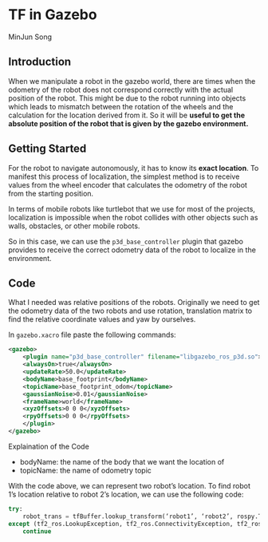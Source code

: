 # TF in Gazebo

MinJun Song

## Introduction

When we manipulate a robot in the gazebo world, there are times when the odometry of the robot does not correspond correctly with the actual position of the robot.  This might be due to the robot running into objects which leads to mismatch between the rotation of the wheels and the calculation for the location derived from it.  So it will be **useful to get the absolute position of the robot that is given by the gazebo environment.**

## Getting Started

For the robot to navigate autonomously, it has to know its **exact location**. To manifest this process of localization, the simplest method is to receive values from the wheel encoder that calculates the odometry of the robot from the starting position.

In terms of mobile robots like turtlebot that we use for most of the projects, localization is impossible when the robot collides with other objects such as walls, obstacles, or other mobile robots.

So in this case, we can use the `p3d_base_controller` plugin that gazebo provides to receive the correct odometry data of the robot to localize in the environment.


## Code

What I needed was relative positions of the robots.  Originally we need to get the odometry data of the two robots and use rotation, translation matrix to find the relative coordinate values and yaw by ourselves.

In `gazebo.xacro` file paste the following commands:

``` xml
<gazebo>
    <plugin name="p3d_base_controller" filename="libgazebo_ros_p3d.so">
    <alwaysOn>true</alwaysOn>
    <updateRate>50.0</updateRate>
    <bodyName>base_footprint</bodyName>
    <topicName>base_footprint_odom</topicName>
    <gaussianNoise>0.01</gaussianNoise>
    <frameName>world</frameName>
    <xyzOffsets>0 0 0</xyzOffsets>
    <rpyOffsets>0 0 0</rpyOffsets>
    </plugin>
</gazebo>
```

Explaination of the Code

- bodyName: the name of the body that we want the location of
- topicName: the name of odometry topic

With the code above, we can represent two robot’s location.  To find robot 1’s location relative to robot 2’s location, we can use the following code:

``` python
try:
    robot_trans = tfBuffer.lookup_transform(‘robot1’, ‘robot2’, rospy.Time())
except (tf2_ros.LookupException, tf2_ros.ConnectivityException, tf2_ros.ExtrapolationException):
    continue
```

